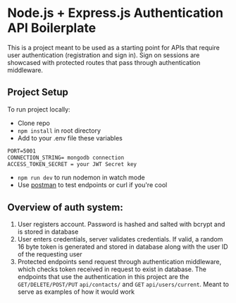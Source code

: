 # Node.js + Express.js Authentication API Boilerplate

This is a project meant to be used as a starting point for APIs that require user authentication (registration and sign in). Sign on sessions are showcased with protected routes that pass through authentication middleware.



## Project Setup

To run project locally:

- Clone repo
- `npm install` in root directory
- Add to your .env file these variables
```md
PORT=5001
CONNECTION_STRING= mongodb connection
ACCESS_TOKEN_SECRET = your JWT Secret key
```
- `npm run dev` to run nodemon in watch mode
- Use [postman](https://https://www.getpostman.com/) to test endpoints or curl if you're cool

## Overview of auth system:

1.  User registers account. Password is hashed and salted with bcrypt and is stored in database
2.  User enters credentials, server validates credentials. If valid, a random 16 byte token is generated and stored in database along with the user ID of the requesting user
3.  Protected endpoints send request through authentication middleware, which checks token received in request to exist in database. The endpoints that use the authentication in this project are the `GET/DELETE/POST/PUT` `api/contacts/` and `GET` `api/users/current`. Meant to serve as examples of how it would work




